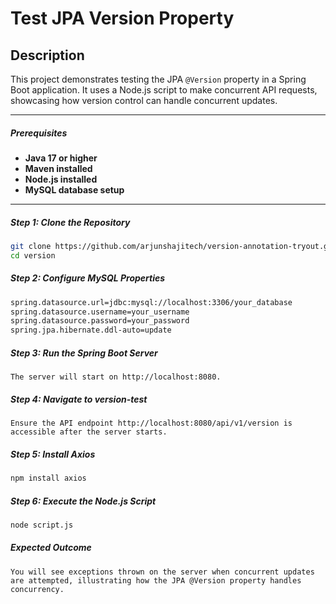 # Test JPA Version Property

## Description
This project demonstrates testing the JPA `@Version` property in a Spring Boot application. It uses a Node.js script to make concurrent API requests, showcasing how version control can handle concurrent updates.

---

##### Prerequisites
- **Java 17 or higher**  
- **Maven installed**  
- **Node.js installed**  
- **MySQL database setup**

---

##### Step 1: Clone the Repository
```bash
git clone https://github.com/arjunshajitech/version-annotation-tryout.git
cd version
```

##### Step 2: Configure MySQL Properties

```bash
spring.datasource.url=jdbc:mysql://localhost:3306/your_database
spring.datasource.username=your_username
spring.datasource.password=your_password
spring.jpa.hibernate.ddl-auto=update
```

##### Step 3: Run the Spring Boot Server

```
The server will start on http://localhost:8080.
```

##### Step 4: Navigate to version-test

```
Ensure the API endpoint http://localhost:8080/api/v1/version is accessible after the server starts.
```

##### Step 5: Install Axios

```bash
npm install axios
```

##### Step 6: Execute the Node.js Script

```bash
node script.js
```

##### Expected Outcome
```
You will see exceptions thrown on the server when concurrent updates are attempted, illustrating how the JPA @Version property handles concurrency.
```




